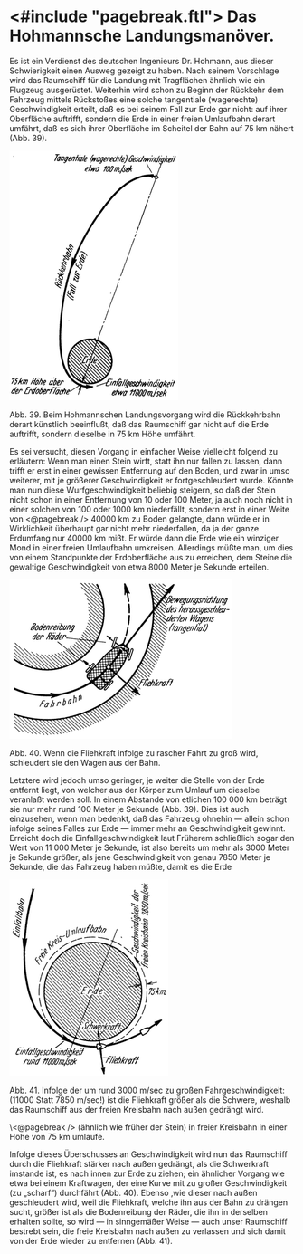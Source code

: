 <#include "pagebreak.ftl">
Das Hohmannsche Landungsmanöver.
================================

Es ist ein Verdienst des deutschen Ingenieurs Dr. Hohmann,
aus dieser Schwierigkeit einen Ausweg gezeigt zu haben. Nach
seinem Vorschlage wird das Raumschiff für die Landung
mit Tragflächen ähnlich wie ein Flugzeug ausgerüstet.
Weiterhin wird schon zu Beginn der Rückkehr dem Fahrzeug mittels
Rückstoßes eine solche tangentiale (wagerechte) Geschwindigkeit erteilt, daß es
bei seinem Fall zur Erde gar nicht: auf ihrer Oberfläche auftrifft,
sondern die Erde in einer freien Umlaufbahn derart umfährt, daß
es sich ihrer Oberfläche im Scheitel der Bahn auf 75 km nähert
(Abb. 39).

<div class="image" float="right"><img alt="Veranschaulichung des Hohmannschen Landungsmanövers" src="abb39.png"/>
<p>Abb. 39. Beim Hohmannschen Landungsvorgang wird die Rückkehrbahn derart künstlich beeinflußt,
daß das Raumschiff gar nicht auf die Erde auftrifft, sondern dieselbe in 75 km
Höhe umfährt.</p></div>

Es sei versucht, diesen Vorgang in einfacher Weise vielleicht folgend
zu erläutern: Wenn man einen Stein wirft, statt ihn nur
fallen zu lassen, dann trifft er erst in einer gewissen Entfernung
auf den Boden, und zwar in umso weiterer, mit je größerer
Geschwindigkeit er fortgeschleudert wurde. Könnte man nun diese Wurfgeschwindigkeit beliebig
steigern, so daß der Stein nicht schon in einer Entfernung von
10 oder 100 Meter, ja auch noch nicht in einer solchen von 100
oder 1000 km niederfällt, sondern erst in einer Weite von
\<@pagebreak /> 40000 km zu Boden gelangte, dann würde er in Wirklichkeit
überhaupt gar nicht mehr niederfallen, da ja der ganze Erdumfang nur 40000 km
mißt. Er würde dann die Erde wie ein winziger Mond in einer
freien Umlaufbahn umkreisen. Allerdings müßte man, um dies
von einem Standpunkte der Erdoberfläche aus zu erreichen, dem Steine die
gewaltige Geschwindigkeit von etwa 8000 Meter je Sekunde erteilen.

<div class="image" float="left"><img alt="Veranschaulichung der Fliehkraft an einem Wagen" src="abb40.png"/>
<p>Abb. 40. Wenn die Fliehkraft infolge zu rascher Fahrt zu groß wird, schleudert sie den Wagen
aus der Bahn.</p></div>

Letztere wird jedoch umso geringer, je weiter die Stelle von der
Erde entfernt liegt, von welcher aus der Körper zum Umlauf um dieselbe
veranlaßt werden soll. In einem Abstande von etlichen 100 000 km beträgt
sie nur mehr rund 100 Meter je Sekunde (Abb. 39). Dies ist auch einzusehen,
wenn man bedenkt, daß das Fahrzeug ohnehin — allein schon
infolge seines Falles zur Erde — immer mehr an Geschwindigkeit gewinnt.
Erreicht doch die Einfallgeschwindigkeit laut Früherem schließlich
sogar den Wert von 11 000 Meter je Sekunde, ist also bereits um mehr
als 3000 Meter je Sekunde größer, als jene Geschwindigkeit von genau
7850 Meter je Sekunde, die das Fahrzeug haben müßte, damit es die Erde
<div class="image" float="left"><img alt="Veranschaulichung der Einfallbahn eines Raumschiffs um die Erde" src="abb41.png"/>
<p>Abb. 41. Infolge der um rund 3000 m/sec zu großen Fahrgeschwindigkeit: (11000 Statt 7850 m/sec!)
ist die Fliehkraft größer als die Schwere, weshalb das Raumschiff
aus der freien Kreisbahn nach außen gedrängt wird.</p></div>
\<@pagebreak /> (ähnlich wie früher der Stein) in freier Kreisbahn in einer Höhe
von 75 km umlaufe.

Infolge dieses Überschusses an Geschwindigkeit wird nun das
Raumschiff durch die Fliehkraft stärker nach außen gedrängt, als
die Schwerkraft imstande ist, es nach innen zur Erde zu ziehen;
ein ähnlicher Vorgang wie etwa bei einem Kraftwagen, der eine
Kurve mit zu großer Geschwindigkeit (zu „scharf”) durchfährt
(Abb. 40). Ebenso ‚wie dieser nach außen geschleudert wird, weil
die Fliehkraft, welche ihn aus der Bahn zu drängen sucht, größer
ist als die Bodenreibung der Räder, die ihn in derselben erhalten
sollte, so wird — in sinngemäßer Weise — auch unser Raumschiff
bestrebt sein, die freie Kreisbahn nach außen zu verlassen
und sich damit von der Erde wieder zu entfernen (Abb. 41).

